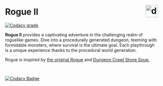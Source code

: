 <h1>
    Rogue II
    <img
        style="width: 40px; vertical-align: text-top; margin: -5px 0 0 0;"
        src="https://cdn.discordapp.com/attachments/853554346150461450/1087978589921759262/rogueChamp.gif"
        alt="d[ o_0 ]b"
        align="right"
    >
</h1>


[![Codacy grade](https://img.shields.io/codacy/grade/c8b1107cb8724871aaea640373772b1a?style=for-the-badge)]( https://app.codacy.com/gh/Asgarrrr/Rogue-II )


**Rogue II** provides a captivating adventure in the challenging realm of roguelike games. 
Dive into a procedurally generated dungeon, teeming with formidable monsters, 
where survival is the ultimate goal. Each playthrough is a unique experience thanks to the 
procedural world generation.

Rogue is inspired by [the original Rogue](https://en.wikipedia.org/wiki/Rogue_(video_game)) and [Dungeon Crawl Stone Soup](https://crawl.develz.org/), 

<br />

[![Codacy Badge](https://cdn.discordapp.com/attachments/1155267243974869003/1175488622909214750/481shots_so.png?ex=656b6a17&is=6558f517&hm=7d645b8fdeaf1c7427f4cb8f01f09af1a8d9947872f985e56b05b6e3eca4d6b4&)]()

